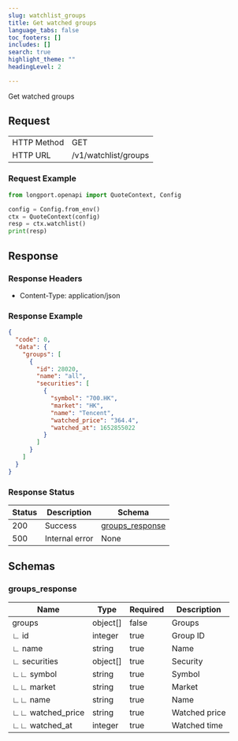 ```yaml
---
slug: watchlist_groups
title: Get watched groups 
language_tabs: false
toc_footers: []
includes: []
search: true
highlight_theme: ""
headingLevel: 2

---
```


Get watched groups

<SDKLinks module="quote" klass="QuoteContext" method="watchlist" />

## 

## Request

<table className="http-basic">
<tbody>
<tr><td className="http-basic-key">HTTP Method</td><td>GET</td></tr>
<tr><td className="http-basic-key">HTTP URL</td><td>/v1/watchlist/groups 
</td></tr>
</tbody>
</table>

### Request Example

```python
from longport.openapi import QuoteContext, Config

config = Config.from_env()
ctx = QuoteContext(config)
resp = ctx.watchlist()
print(resp)
```

## Response

### Response Headers

- Content-Type: application/json

### Response Example

```json
{
  "code": 0,
  "data": {
    "groups": [
      {
        "id": 28020,
        "name": "all",
        "securities": [
          {
            "symbol": "700.HK",
            "market": "HK",
            "name": "Tencent",
            "watched_price": "364.4",
            "watched_at": 1652855022
          }
        ]
      }
    ]
  }
}
```

### Response Status

| Status | Description | Schema |
|---|---|---|
| 200 | Success | [groups_response](#schemagroups_response) |
| 500 | Internal error | None |

<aside className="success">
</aside>

## Schemas

### groups_response

<a id="schemagroups_response"></a>
<a id="schemagroups_response"></a>

|Name|Type|Required|Description|
|---|---|---|---|
|groups|object[]|false|Groups|
|∟ id|integer|true|Group ID|
|∟ name|string|true|Name|
|∟ securities|object[]|true|Security|
|∟∟ symbol|string|true|Symbol|
|∟∟ market|string|true|Market|
|∟∟ name|string|true|Name|
|∟∟ watched_price|string|true|Watched price|
|∟∟ watched_at|integer|true|Watched time|

